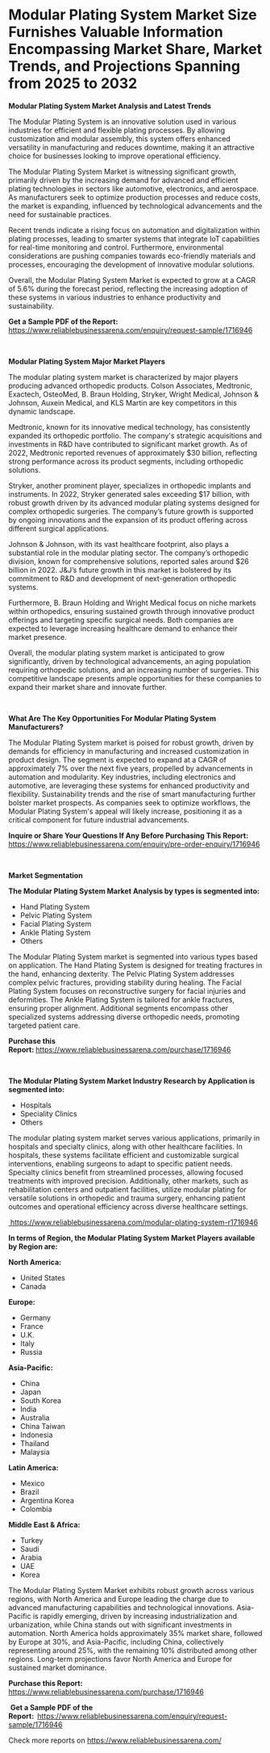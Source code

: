 <p><h1>Modular Plating System Market Size Furnishes Valuable Information Encompassing Market Share, Market Trends, and Projections Spanning from 2025 to 2032</h1></p><p><strong>Modular Plating System Market Analysis and Latest Trends</strong></p>
<p><p>The Modular Plating System is an innovative solution used in various industries for efficient and flexible plating processes. By allowing customization and modular assembly, this system offers enhanced versatility in manufacturing and reduces downtime, making it an attractive choice for businesses looking to improve operational efficiency. </p><p>The Modular Plating System Market is witnessing significant growth, primarily driven by the increasing demand for advanced and efficient plating technologies in sectors like automotive, electronics, and aerospace. As manufacturers seek to optimize production processes and reduce costs, the market is expanding, influenced by technological advancements and the need for sustainable practices. </p><p>Recent trends indicate a rising focus on automation and digitalization within plating processes, leading to smarter systems that integrate IoT capabilities for real-time monitoring and control. Furthermore, environmental considerations are pushing companies towards eco-friendly materials and processes, encouraging the development of innovative modular solutions. </p><p>Overall, the Modular Plating System Market is expected to grow at a CAGR of 5.6% during the forecast period, reflecting the increasing adoption of these systems in various industries to enhance productivity and sustainability.</p></p>
<p><strong>Get a Sample PDF of the Report:&nbsp;</strong> <a href="https://www.reliablebusinessarena.com/enquiry/request-sample/1716946?utm_campaign=2383&utm_medium=2&utm_source=Github&utm_content=ia&utm_term=25032025&utm_id=modular-plating-system">https://www.reliablebusinessarena.com/enquiry/request-sample/1716946</a></p>
<p>&nbsp;</p>
<p><strong>Modular Plating System Major Market Players</strong></p>
<p><p>The modular plating system market is characterized by major players producing advanced orthopedic products. Colson Associates, Medtronic, Exactech, OsteoMed, B. Braun Holding, Stryker, Wright Medical, Johnson & Johnson, Auxein Medical, and KLS Martin are key competitors in this dynamic landscape.</p><p>Medtronic, known for its innovative medical technology, has consistently expanded its orthopedic portfolio. The company's strategic acquisitions and investments in R&D have contributed to significant market growth. As of 2022, Medtronic reported revenues of approximately $30 billion, reflecting strong performance across its product segments, including orthopedic solutions.</p><p>Stryker, another prominent player, specializes in orthopedic implants and instruments. In 2022, Stryker generated sales exceeding $17 billion, with robust growth driven by its advanced modular plating systems designed for complex orthopedic surgeries. The company’s future growth is supported by ongoing innovations and the expansion of its product offering across different surgical applications.</p><p>Johnson & Johnson, with its vast healthcare footprint, also plays a substantial role in the modular plating sector. The company’s orthopedic division, known for comprehensive solutions, reported sales around $26 billion in 2022. J&J’s future growth in this market is bolstered by its commitment to R&D and development of next-generation orthopedic systems.</p><p>Furthermore, B. Braun Holding and Wright Medical focus on niche markets within orthopedics, ensuring sustained growth through innovative product offerings and targeting specific surgical needs. Both companies are expected to leverage increasing healthcare demand to enhance their market presence.</p><p>Overall, the modular plating system market is anticipated to grow significantly, driven by technological advancements, an aging population requiring orthopedic solutions, and an increasing number of surgeries. This competitive landscape presents ample opportunities for these companies to expand their market share and innovate further.</p></p>
<p>&nbsp;</p>
<p><strong>What Are The Key Opportunities For Modular Plating System Manufacturers?</strong></p>
<p><p>The Modular Plating System market is poised for robust growth, driven by demands for efficiency in manufacturing and increased customization in product design. The segment is expected to expand at a CAGR of approximately 7% over the next five years, propelled by advancements in automation and modularity. Key industries, including electronics and automotive, are leveraging these systems for enhanced productivity and flexibility. Sustainability trends and the rise of smart manufacturing further bolster market prospects. As companies seek to optimize workflows, the Modular Plating System's appeal will likely increase, positioning it as a critical component for future industrial advancements.</p></p>
<p><strong>Inquire or Share Your Questions If Any Before Purchasing This Report:</strong> <a href="https://www.reliablebusinessarena.com/enquiry/pre-order-enquiry/1716946?utm_campaign=2383&utm_medium=2&utm_source=Github&utm_content=ia&utm_term=25032025&utm_id=modular-plating-system">https://www.reliablebusinessarena.com/enquiry/pre-order-enquiry/1716946</a></p>
<p>&nbsp;</p>
<p><strong>Market Segmentation</strong></p>
<p><strong>The Modular Plating System Market Analysis by types is segmented into:</strong></p>
<p><ul><li>Hand Plating System</li><li>Pelvic Plating System</li><li>Facial Plating System</li><li>Ankle Plating System</li><li>Others</li></ul></p>
<p><p>The Modular Plating System market is segmented into various types based on application. The Hand Plating System is designed for treating fractures in the hand, enhancing dexterity. The Pelvic Plating System addresses complex pelvic fractures, providing stability during healing. The Facial Plating System focuses on reconstructive surgery for facial injuries and deformities. The Ankle Plating System is tailored for ankle fractures, ensuring proper alignment. Additional segments encompass other specialized systems addressing diverse orthopedic needs, promoting targeted patient care.</p></p>
<p><strong>Purchase this Report:&nbsp;</strong><a href="https://www.reliablebusinessarena.com/purchase/1716946?utm_campaign=2383&utm_medium=2&utm_source=Github&utm_content=ia&utm_term=25032025&utm_id=modular-plating-system">https://www.reliablebusinessarena.com/purchase/1716946</a></p>
<p>&nbsp;</p>
<p><strong>The Modular Plating System Market Industry Research by Application is segmented into:</strong></p>
<p><ul><li>Hospitals</li><li>Speciality Clinics</li><li>Others</li></ul></p>
<p><p>The modular plating system market serves various applications, primarily in hospitals and specialty clinics, along with other healthcare facilities. In hospitals, these systems facilitate efficient and customizable surgical interventions, enabling surgeons to adapt to specific patient needs. Specialty clinics benefit from streamlined processes, allowing focused treatments with improved precision. Additionally, other markets, such as rehabilitation centers and outpatient facilities, utilize modular plating for versatile solutions in orthopedic and trauma surgery, enhancing patient outcomes and operational efficiency across diverse healthcare settings.</p></p>
<p><a href="https://www.reliablebusinessarena.com/modular-plating-system-r1716946?utm_campaign=2383&utm_medium=2&utm_source=Github&utm_content=ia&utm_term=25032025&utm_id=modular-plating-system">&nbsp;https://www.reliablebusinessarena.com/modular-plating-system-r1716946</a></p>
<p><strong>In terms of Region, the Modular Plating System Market Players available by Region are:</strong></p>
<p>
    <p> <strong> North America: </strong>
        <ul>
            <li>United States</li>
            <li>Canada</li>
        </ul>
        </p> 
    <p> <strong> Europe: </strong>
        <ul>
            <li>Germany</li>
            <li>France</li>
            <li>U.K.</li>
            <li>Italy</li>
            <li>Russia</li>
        </ul>
        </p> 
    <p> <strong> Asia-Pacific: </strong>
        <ul>
            <li>China</li>
            <li>Japan</li>
            <li>South Korea</li>
            <li>India</li>
            <li>Australia</li>
            <li>China Taiwan</li>
            <li>Indonesia</li>
            <li>Thailand</li>
            <li>Malaysia</li>
        </ul>
        </p> 
    <p> <strong> Latin America: </strong>
        <ul>
            <li>Mexico</li>
            <li>Brazil</li>
            <li>Argentina Korea</li>
            <li>Colombia</li>
        </ul>
        </p> 
    <p> <strong> Middle East & Africa: </strong>
        <ul>
            <li>Turkey</li>
            <li>Saudi</li>
            <li>Arabia</li>
            <li>UAE</li>
            <li>Korea</li>
        </ul>
    </p>
    </p>
<p><p>The Modular Plating System Market exhibits robust growth across various regions, with North America and Europe leading the charge due to advanced manufacturing capabilities and technological innovations. Asia-Pacific is rapidly emerging, driven by increasing industrialization and urbanization, while China stands out with significant investments in automation. North America holds approximately 35% market share, followed by Europe at 30%, and Asia-Pacific, including China, collectively representing around 25%, with the remaining 10% distributed among other regions. Long-term projections favor North America and Europe for sustained market dominance.</p></p>
<p><strong>Purchase this Report: </strong><a href="https://www.reliablebusinessarena.com/purchase/1716946?utm_campaign=2383&utm_medium=2&utm_source=Github&utm_content=ia&utm_term=25032025&utm_id=modular-plating-system">https://www.reliablebusinessarena.com/purchase/1716946</a></p>
<p>&nbsp;<strong>Get a Sample PDF of the Report:&nbsp;&nbsp;</strong><a href="https://www.reliablebusinessarena.com/enquiry/request-sample/1716946?utm_campaign=2383&utm_medium=2&utm_source=Github&utm_content=ia&utm_term=25032025&utm_id=modular-plating-system">https://www.reliablebusinessarena.com/enquiry/request-sample/1716946</a></p>
<p><strong></strong></p>
<p>Check more reports on <a href="https://www.reliablebusinessarena.com/?utm_campaign=2383&utm_medium=2&utm_source=Github&utm_content=ia&utm_term=25032025&utm_id=modular-plating-system">https://www.reliablebusinessarena.com/</a></p>